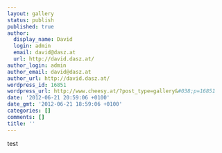 ```yaml
---
layout: gallery
status: publish
published: true
author:
  display_name: David
  login: admin
  email: david@dasz.at
  url: http://david.dasz.at/
author_login: admin
author_email: david@dasz.at
author_url: http://david.dasz.at/
wordpress_id: 16851
wordpress_url: http://www.cheesy.at/?post_type=gallery&#038;p=16851
date: '2012-06-21 20:59:06 +0100'
date_gmt: '2012-06-21 18:59:06 +0100'
categories: []
comments: []
title: ''
---
```

test
